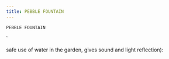 ```yaml
---
title: PEBBLE FOUNTAIN
---
```

`PEBBLE FOUNTAIN`

`

safe use of water in the garden, gives sound and light reflection):